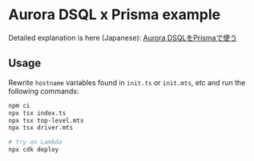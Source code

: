 # Aurora DSQL x Prisma example

Detailed explanation is here (Japanese): [Aurora DSQLをPrismaで使う]()

## Usage

Rewrite `hostname` variables found in `init.ts` or `init.mts`, etc and run the following commands:

```sh
npm ci
npx tsx index.ts
npx tsx top-level.mts
npx tsx driver.mts

# try on Lambda
npx cdk deploy
```
